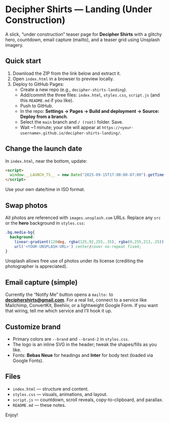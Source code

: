 # Decipher Shirts — Landing (Under Construction)

A slick, “under construction” teaser page for **Decipher Shirts** with a glitchy hero, countdown, email capture (mailto), and a teaser grid using Unsplash imagery.

## Quick start

1. Download the ZIP from the link below and extract it.
2. Open `index.html` in a browser to preview locally.
3. Deploy to GitHub Pages:
   - Create a new repo (e.g., `decipher-shirts-landing`).
   - Add/commit the three files: `index.html`, `styles.css`, `script.js` (and this `README.md` if you like).
   - Push to GitHub.
   - In the repo: **Settings → Pages → Build and deployment → Source: Deploy from a branch**.
   - Select the `main` branch and `/ (root)` folder. Save.
   - Wait ~1 minute; your site will appear at `https://<your-username>.github.io/decipher-shirts-landing/`.

## Change the launch date

In `index.html`, near the bottom, update:

```html
<script>
  window.__LAUNCH_TS__ = new Date("2025-09-15T17:00:00-07:00").getTime();
</script>
```

Use your own date/time in ISO format.

## Swap photos

All photos are referenced with `images.unsplash.com` URLs. Replace any `src` or the **hero** background in `styles.css`:

```css
.bg.media-bg{
  background:
    linear-gradient(120deg, rgba(125,92,255,.35), rgba(0,255,213,.25)),
    url('<YOUR-UNSPLASH-URL>') center/cover no-repeat fixed;
}
```

Unsplash allows free use of photos under its license (crediting the photographer is appreciated).

## Email capture (simple)

Currently the “Notify Me” button opens a `mailto:` to **deciphershirts@gmail.com**. For a real list, connect to a service like Mailchimp, ConvertKit, Beehiiv, or a lightweight Google Form. If you want that wiring, tell me which service and I’ll hook it up.

## Customize brand

- Primary colors are `--brand` and `--brand-2` in `styles.css`.
- The logo is an inline SVG in the header; tweak the shapes/fills as you like.
- Fonts: **Bebas Neue** for headings and **Inter** for body text (loaded via Google Fonts).

## Files

- `index.html` — structure and content.
- `styles.css` — visuals, animations, and layout.
- `script.js` — countdown, scroll reveals, copy-to-clipboard, and parallax.
- `README.md` — these notes.

Enjoy!
